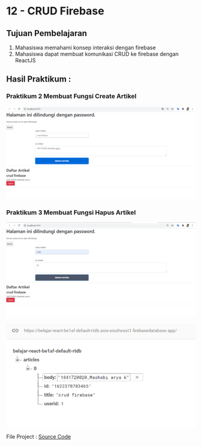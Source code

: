 # 12 - CRUD Firebase

## Tujuan Pembelajaran

1. Mahasiswa memahami konsep interaksi dengan firebase
2. Mahasiswa dapat membuat komunikasi CRUD ke firebase dengan ReactJS

## Hasil Praktikum :

### Praktikum 2 Membuat Fungsi Create Artikel

![LINK GAMBAR 1](img/praktikum2.png)


### Praktikum 3 Membuat Fungsi Hapus Artikel

![LINK GAMBAR 1](img/praktikum3.png)

![LINK GAMBAR 1](img/praktikum3.2.png)

<!-- ### Praktikum 4
![LINK GAMBAR 1](img/praktikum4.jpg)

# Tugas

![LINK GAMBAR 1](img/tugas1.jpg)
![LINK GAMBAR 1](img/tugas2.jpg) -->


File Project : [Source Code](../../src/12_crud_firebase/src)